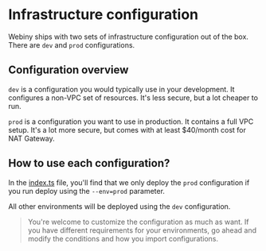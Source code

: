 # Infrastructure configuration

Webiny ships with two sets of infrastructure configuration out of the box.
There are `dev` and `prod` configurations.

## Configuration overview

`dev` is a configuration you would typically use in your development. It configures a non-VPC set of resources. It's less secure, but a lot cheaper to run.

`prod` is a configuration you want to use in production. It contains a full VPC setup. It's a lot more secure, but comes with at least $40/month cost for NAT Gateway.

## How to use each configuration?

In the [index.ts](./index.ts) file, you'll find that we only deploy the `prod` configuration if you run deploy using the `--env=prod` parameter.

All other environments will be deployed using the `dev` configuration. 

> You're welcome to customize the configuration as much as want. If you have different requirements for your environments, go ahead and modify the conditions and how you import configurations.

